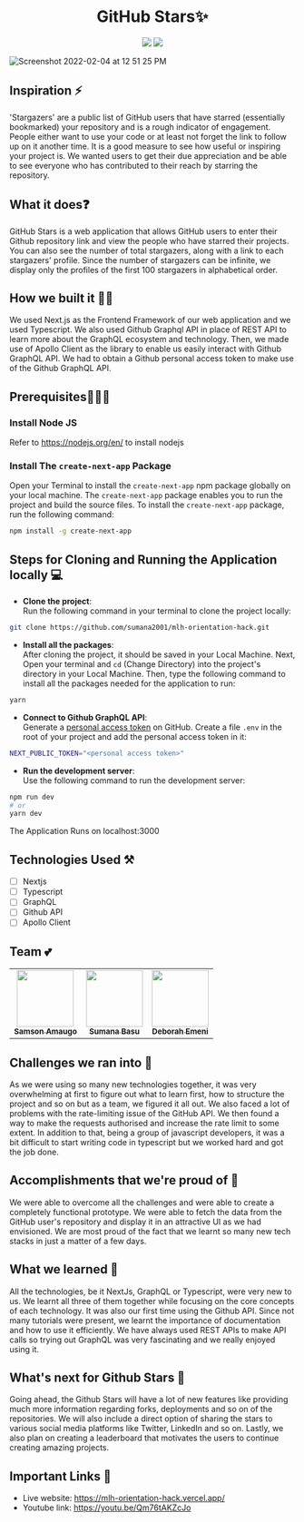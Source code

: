 <h1 align='center'> GitHub Stars✨</h1>
<p align='center'>
<img src='http://ForTheBadge.com/images/badges/built-by-developers.svg'>&nbsp;<img src='http://ForTheBadge.com/images/badges/built-with-love.svg'>
</p>

![Screenshot 2022-02-04 at 12 51 25 PM](https://user-images.githubusercontent.com/63084088/152488382-137ef28b-ae41-4586-9f07-8d3a9bd8b09b.png)

## Inspiration ⚡
'Stargazers' are a public list of GitHub users that have starred (essentially bookmarked) your repository and is a rough indicator of engagement. People either want to use your code or at least not forget the link to follow up on it another time. It is a good measure to see how useful or inspiring your project is. We wanted users to get their due appreciation and be able to see everyone who has contributed to their reach by starring the repository.

## What it does❓
GitHub Stars is a web application that allows GitHub users to enter their Github repository link and view the people who have starred their projects. You can also see the number of total stargazers, along with a link to each stargazers' profile. Since the number of stargazers can be infinite, we display only the profiles of the first 100 stargazers in alphabetical order.

## How we built it 👷‍♀️
We used Next.js as the Frontend Framework of our web application and we used Typescript. We also used Github Graphql API in place of REST API to learn more about the GraphQL ecosystem and technology. Then, we made use of Apollo Client as the library to enable us easily interact with Github GraphQL API. We had to obtain a Github personal access token to make use of the Github GraphQL API.

## Prerequisites🧑🏻‍💻

### Install Node JS
Refer to https://nodejs.org/en/ to install nodejs

### Install The `create-next-app` Package
Open your Terminal to install the `create-next-app` npm package globally on your local machine. The `create-next-app` package enables you to run the project and build the source files. To install the `create-next-app` package, run the following command:

```bash
npm install -g create-next-app
```
## Steps for Cloning and Running the Application locally 💻

- **Clone the project**: <br>
Run the following command in your terminal to clone the project locally:
```bash
git clone https://github.com/sumana2001/mlh-orientation-hack.git
```
- **Install all the packages**: <br>
After cloning the project, it should be saved in your Local Machine. Next, Open your terminal and `cd` (Change Directory) into the project's directory in your Local Machine. Then, type the following command to install all the packages needed for the application to run:

```bash
yarn
```

- **Connect to Github GraphQL API**: <br>
Generate a <a href="https://docs.github.com/en/authentication/keeping-your-account-and-data-secure/creating-a-personal-access-token">personal access token</a> on GitHub. Create a file `.env` in the root of your project and add the personal access token in it:
```bash
NEXT_PUBLIC_TOKEN="<personal access token>"
```

- **Run the development server**: <br>
Use the following command to run the development server:
```bash
npm run dev
# or
yarn dev
```
The Application Runs on localhost:3000

## Technologies Used ⚒️
- [ ] Nextjs 
- [ ] Typescript
- [ ] GraphQL
- [ ] Github API
- [ ] Apollo Client 

## Team 💕
<table>
  <tr>
    <td align="center"><a href="https://github.com/sammychinedu2ky"><img src="https://avatars.githubusercontent.com/u/36219292?v=4?s=100" width="100px;" alt=""/><br /><sub><b>Samson Amaugo</b></sub></a><br /></td>
    <td align="center"><a href="https://github.com/sumana2001"><img src="https://avatars.githubusercontent.com/u/63084088?v=4?s=100" width="100px;" alt=""/><br /><sub><b>Sumana Basu</b></sub></a><br /></td>
    <td align="center"><a href="https://github.com/debemenitammy"><img src="https://avatars.githubusercontent.com/u/43294761?v=4?s=100" width="100px;" alt=""/><br /><sub><b>Deborah Emeni</b></sub></a><br /></td>
</table>

## Challenges we ran into 🥺  
As we were using so many new technologies together, it was very overwhelming at first to figure out what to learn first, how to structure the project and so on but as a team, we figured it all out. We also faced a lot of problems with the rate-limiting issue of the GitHub API. We then found a way to make the requests authorised and increase the rate limit to some extent. In addition to that, being a group of javascript developers, it was a bit difficult to start writing code in typescript but we worked hard and got the job done.

## Accomplishments that we're proud of 🥳
We were able to overcome all the challenges and were able to create a completely functional prototype. We were able to fetch the data from the GitHub user's repository and display it in an attractive UI as we had envisioned. We are most proud of the fact that we learnt so many new tech stacks in just a matter of a few days.

## What we learned 🧐
All the technologies, be it NextJs, GraphQL or Typescript, were very new to us. We learnt all three of them together while focusing on the core concepts of each technology. It was also our first time using the Github API. Since not many tutorials were present, we learnt the importance of documentation and how to use it efficiently. We have always used REST APIs to make API calls so trying out GraphQL was very fascinating and we really enjoyed using it.

## What's next for Github Stars 💫
Going ahead, the Github Stars will have a lot of new features like providing much more information regarding forks, deployments and so on of the repositories. We will also include a direct option of sharing the stars to various social media platforms like Twitter, LinkedIn and so on. Lastly, we also plan on creating a leaderboard that motivates the users to continue creating amazing projects.

## Important Links 🔗
- Live website: https://mlh-orientation-hack.vercel.app/
- Youtube link: https://youtu.be/Qm76tAKZcJo
